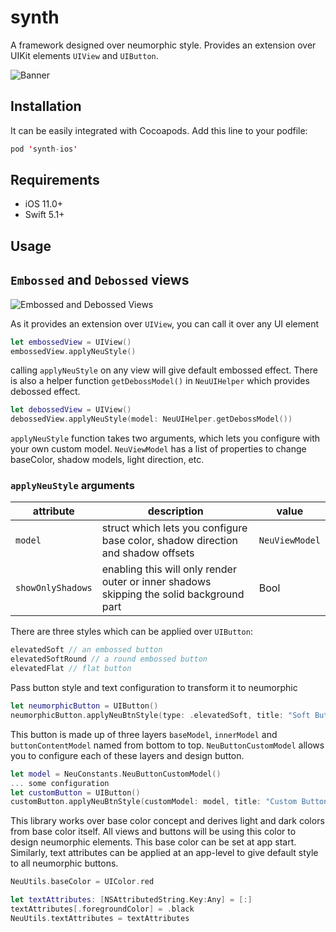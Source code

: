 # synth
A framework designed over neumorphic style. Provides an extension over UIKit elements `UIView` and `UIButton`.

![Banner](https://i.imgur.com/tKZeAwO.png "Banner")

## Installation
It can be easily integrated with Cocoapods. Add this line to your podfile:
```swift
pod 'synth-ios'
```

## Requirements
- iOS 11.0+
- Swift 5.1+

## Usage

## `Embossed` and `Debossed` views

![Embossed and Debossed Views](https://i.imgur.com/uqfvPE9.png "Embossed and Debossed Views")

As it provides an extension over `UIView`, you can call it over any UI element
```swift
let embossedView = UIView()
embossedView.applyNeuStyle()
```
calling `applyNeuStyle` on any view will give default embossed effect. There is also a helper function `getDebossModel()` in `NeuUIHelper` which provides debossed effect.

```swift
let debossedView = UIView()
debossedView.applyNeuStyle(model: NeuUIHelper.getDebossModel())
```

`applyNeuStyle` function takes two arguments, which lets you configure with your own custom model. `NeuViewModel` has a list of properties to change baseColor, shadow models, light direction, etc.

### `applyNeuStyle` arguments

| attribute | description | value |
|--|--|--|
| `model`| struct which lets you configure base color, shadow direction and shadow offsets | `NeuViewModel` |
| `showOnlyShadows` | enabling this will only render outer or inner shadows skipping the solid background part | Bool |

There are three styles which can be applied over `UIButton`:
```swift
elevatedSoft // an embossed button
elevatedSoftRound // a round embossed button
elevatedFlat // flat button
```

Pass button style and text configuration to transform it to neumorphic
```swift
let neumorphicButton = UIButton()
neumorphicButton.applyNeuBtnStyle(type: .elevatedSoft, title: "Soft Button")
```

This button is made up of three layers `baseModel`, `innerModel` and `buttonContentModel` named from bottom to top. `NeuButtonCustomModel` allows you to configure each of these layers and design button.
```swift
let model = NeuConstants.NeuButtonCustomModel()
... some configuration
let customButton = UIButton()
customButton.applyNeuBtnStyle(customModel: model, title: "Custom Button")
```

This library works over base color concept and derives light and dark colors from base color itself. All views and buttons will be using this color to design neumorphic elements. This base color can be set at app start. Similarly, text attributes can be applied at an app-level to give default style to all neumorphic buttons. 
```swift
NeuUtils.baseColor = UIColor.red

let textAttributes: [NSAttributedString.Key:Any] = [:]
textAttributes[.foregroundColor] = .black
NeuUtils.textAttributes = textAttributes
```
